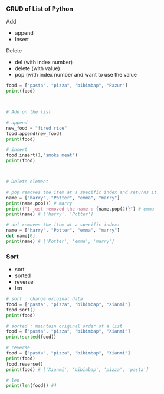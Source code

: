 <h3>CRUD of List of Python</h3>

Add 
- append 
- Insert

Delete
- del (with index number)
- delete (with value)
- pop (with index number and want to use the value


```python
food = ["pasta", "pizza", "bibimbap", "Pazun"]
print(food)



# Add on the list

# append 
new_food = "fired rice"
food.append(new_food)
print(food)

# insert
food.insert(1,"smoke meat")
print(food)



# Delete element

# pop removes the item at a specific index and returns it.
name = ["harry", "Potter", "emma", "marry"]
print(name.pop()) # marry
print(f"I just removed the name : {name.pop(2)}") # emma
print(name) # ['harry', 'Potter']

# del removes the item at a specific index:
name = ["harry", "Potter", "emma", "marry"]
del name[0]
print(name) # ['Potter', 'emma', 'marry']
```


<h3>Sort</h3>

- sort
- sorted
- reverse
- len

```python
# sort : change original data
food = ["pasta", "pizza", "bibimbap", "Xianmi"]
food.sort()
print(food)

# sorted : maintain original order of a list
food = ["pasta", "pizza", "bibimbap", "Xianmi"]
print(sorted(food))

# reverse
food = ["pasta", "pizza", "bibimbap", "Xianmi"]
print(food)
food.reverse()
print(food) # ['Xianmi', 'bibimbap', 'pizza', 'pasta']

# len
print(len(food)) #4
```
